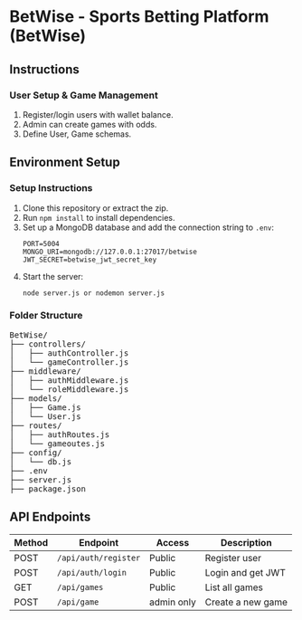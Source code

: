 # BetWise - Sports Betting Platform (BetWise) 
## Instructions
### User Setup & Game Management
1. Register/login users with wallet balance.
2. Admin can create games with odds.
3. Define User, Game schemas.

## Environment Setup
### Setup Instructions
1. Clone this repository or extract the zip.
2. Run `npm install` to install dependencies.
3. Set up a MongoDB database and add the connection string to `.env`:
   ```
   PORT=5004
   MONGO_URI=mongodb://127.0.0.1:27017/betwise
   JWT_SECRET=betwise_jwt_secret_key
   ```
4. Start the server:
   ```
   node server.js or nodemon server.js
   ```


### Folder Structure
<pre>
BetWise/
├── controllers/
│   ├── authController.js
│   └── gameController.js
├── middleware/
│   ├── authMiddleware.js
│   └── roleMiddleware.js
├── models/
│   ├── Game.js
│   └── User.js
├── routes/
│   ├── authRoutes.js
│   └── gameoutes.js
├── config/
│   └── db.js
├── .env
├── server.js
├── package.json
</pre>


## API Endpoints

| Method | Endpoint             | Access     | Description                   |
| ------ | -------------------- | ---------- | ----------------------------- |
| POST   | `/api/auth/register` | Public     | Register user                 |
| POST   | `/api/auth/login`    | Public     | Login and get JWT             |
| GET    | `/api/games     `    | Public     | List all games                |
| POST   | `/api/game`          | admin only | Create a new game             |


